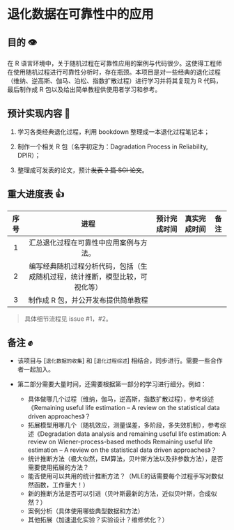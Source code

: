 # 退化数据在可靠性中的应用

## 目的 :eye:

在 R 语言环境中，关于随机过程在可靠性应用的案例与代码很少。这使得工程师在使用随机过程进行可靠性分析时，存在瓶颈。本项目是对一些经典的退化过程（维纳、逆高斯、伽马、泊松、指数扩散过程）进行学习并将其复现为 R 代码，最后制作成 R 包以及给出简单教程供使用者学习和参考。


## 预计实现内容 :pray:

1. 学习各类经典退化过程，利用 bookdown 整理成一本退化过程笔记本；

2. 制作一个相关 R 包（名字初定为：Dagradation Process in Reliability, DPIR）；

3. 整理成可发表的论文，预计~~发表 2 篇 SCI 论文~~。

## 重大进度表 :+1:

|序号|    进程     |    预计完成时间   |   真实完成时间    |    备注   |
|:----------:|:----------:|:----------:|:--------:|:--------:|
|1| 汇总退化过程在可靠性中应用案例与方法。||||
|2| 编写经典随机过程分析代码，包括（生成随机过程，统计推断，模型比较，可视化等）||||
|3| 制作成 R 包，并公开发布提供简单教程||||

> 具体细节流程见 issue #1，#2。

## 备注 :fist:

- 该项目与 [`退化数据的收集`] 和 [`退化过程综述`] 相结合，同步进行。需要一些合作者一起加入。

- 第二部分需要大量时间，还需要根据第一部分的学习进行细分。例如：

    -  具体做哪几个过程（维纳，伽马，逆高斯，指数扩散过程），参考综述《Remaining useful life estimation – A review on the statistical data driven approaches》？
    -  拓展模型用哪几个（随机效应，测量误差，多阶段，多失效机制），参考综述《Degradation data analysis and remaining useful life estimation: A review on Wiener-process-based methods
Remaining useful life estimation – A review on the statistical data driven approaches》？ 
    -  统计推断方法（极大似然，EM算法，贝叶斯方法以及非参数方法），是否需要使用拓展的方法？
    -  能否使用可以共用的统计推断方法？（MLE的话需要每个过程手写对数似然函数，工作量大！）
    -  新的推断方法是否可以引进（贝叶斯最新的方法，近似贝叶斯，合成似然？）
    -  案例分析（具体使用哪些典型数据和方法）
    -  其他拓展（加速退化实验？实验设计？维修优化？）







